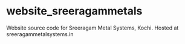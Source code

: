 # website_sreeragammetals
Website source code for Sreeragam Metal Systems, Kochi.
Hosted at sreeragammetalsystems.in

